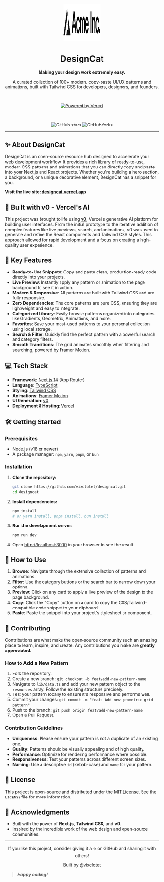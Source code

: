 <div align="center">
  <a href="https://designcat.vercel.app/">
    <img src="/public/placeholder-logo.svg" alt="DesignCat Logo" width="120" height="120">
  </a>
  <h1>DesignCat</h1>
  <p><strong>Making your design work extremely easy.</strong></p>
  <p>
    A curated collection of 100+ modern, copy-paste UI/UX patterns and animations, built with Tailwind CSS for developers, designers, and founders.
  </p>
  <br>
  <p>
    <a href="https://vercel.com?utm_source=designcat&utm_campaign=oss">
      <img src="https://www.datocms-assets.com/31049/1618983297-powered-by-vercel.svg" alt="Powered by Vercel" height="32">
    </a>
  </p>
  <br>
  <p>
    <img src="https://img.shields.io/github/stars/vixclotet/designcat?style=social" alt="GitHub stars" />
    <img src="https://img.shields.io/github/forks/vixclotet/designcat?style=social" alt="GitHub forks" />
  </p>
</div>

---

## ✨ About DesignCat

DesignCat is an open-source resource hub designed to accelerate your web development workflow. It provides a rich library of ready-to-use, modern CSS patterns and animations that you can directly copy and paste into your Next.js and React projects. Whether you're building a hero section, a background, or a unique decorative element, DesignCat has a snippet for you.

**Visit the live site: [designcat.vercel.app](https://designcat.vercel.app/)**

## 🚀 Built with v0 - Vercel's AI

This project was brought to life using **[v0](https://v0.dev)**, Vercel's generative AI platform for building user interfaces. From the initial prototype to the iterative addition of complex features like live previews, search, and animations, v0 was used to generate and refine the React components and Tailwind CSS styles. This approach allowed for rapid development and a focus on creating a high-quality user experience.

## 🌟 Key Features

- **Ready-to-Use Snippets**: Copy and paste clean, production-ready code directly into your projects.
- **Live Preview**: Instantly apply any pattern or animation to the page background to see it in action.
- **Modern & Responsive**: All patterns are built with Tailwind CSS and are fully responsive.
- **Zero Dependencies**: The core patterns are pure CSS, ensuring they are lightweight and easy to integrate.
- **Categorized Library**: Easily browse patterns organized into categories like Gradients, Geometric, Animations, and more.
- **Favorites**: Save your most-used patterns to your personal collection using local storage.
- **Search & Filter**: Quickly find the perfect pattern with a powerful search and category filters.
- **Smooth Transitions**: The grid animates smoothly when filtering and searching, powered by Framer Motion.

## 💻 Tech Stack

- **Framework**: [Next.js 14](https://nextjs.org/) (App Router)
- **Language**: [TypeScript](https://www.typescriptlang.org/)
- **Styling**: [Tailwind CSS](https://tailwindcss.com/)
- **Animations**: [Framer Motion](https://www.framer.com/motion/)
- **UI Generation**: [v0](https://v0.dev)
- **Deployment & Hosting**: [Vercel](https://vercel.com/)

## 🛠️ Getting Started

### Prerequisites

- Node.js (v18 or newer)
- A package manager: `npm`, `yarn`, `pnpm`, or `bun`

### Installation

1.  **Clone the repository:**
    ```bash
    git clone https://github.com/vixclotet/designcat.git
    cd designcat
    ```

2.  **Install dependencies:**
    ```bash
    npm install
    # or yarn install, pnpm install, bun install
    ```

3.  **Run the development server:**
    ```bash
    npm run dev
    ```

4.  Open [http://localhost:3000](http://localhost:3000) in your browser to see the result.

## 📖 How to Use

1.  **Browse**: Navigate through the extensive collection of patterns and animations.
2.  **Filter**: Use the category buttons or the search bar to narrow down your options.
3.  **Preview**: Click on any card to apply a live preview of the design to the page background.
4.  **Copy**: Click the "Copy" button on a card to copy the CSS/Tailwind-compatible code snippet to your clipboard.
5.  **Paste**: Paste the snippet into your project's stylesheet or component.

## 🤝 Contributing

Contributions are what make the open-source community such an amazing place to learn, inspire, and create. Any contributions you make are **greatly appreciated**.

### How to Add a New Pattern

1.  Fork the repository.
2.  Create a new branch: `git checkout -b feat/add-new-pattern-name`
3.  Navigate to `lib/data.ts` and add your new pattern object to the `resources` array. Follow the existing structure precisely.
4.  Test your pattern locally to ensure it's responsive and performs well.
5.  Commit your changes: `git commit -m "feat: Add new geometric grid pattern"`
6.  Push to the branch: `git push origin feat/add-new-pattern-name`
7.  Open a Pull Request.

### Contribution Guidelines

- **Uniqueness**: Please ensure your pattern is not a duplicate of an existing one.
- **Quality**: Patterns should be visually appealing and of high quality.
- **Performance**: Optimize for rendering performance where possible.
- **Responsiveness**: Test your patterns across different screen sizes.
- **Naming**: Use a descriptive `id` (kebab-case) and `name` for your pattern.

## 📜 License

This project is open-source and distributed under the [MIT License](LICENSE). See the `LICENSE` file for more information.

## 🙏 Acknowledgments

- Built with the power of **Next.js**, **Tailwind CSS**, and **v0**.
- Inspired by the incredible work of the web design and open-source communities.

---

<div align="center">
  <p>If you like this project, consider giving it a ⭐️ on GitHub and sharing it with others!</p>
  <p>Built by <a href="https://github.com/vixclotet">@vixclotet</a></p>
</div>

> _**Happy coding!**_
